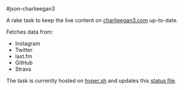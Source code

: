 #json-charlieegan3

A rake task to keep the live content on 
[charlieegan3.com](http://charlieegan3.com) up-to-date.

Fetches data from:

* Instagram
* Twitter
* last.fm
* GitHub
* Strava

The task is currently hosted on [hyper.sh](https://hyper.sh) and updates this 
[status file](https://s3.amazonaws.com/charlieegan3/status.json).
